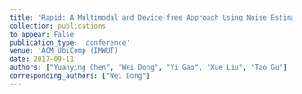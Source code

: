 ```yaml
---
title: "Rapid: A Multimodal and Device-free Approach Using Noise Estimation for Robust Person Identification"
collection: publications
to_appear: False
publication_type: 'conference'
venue: 'ACM UbiComp (IMWUT)'
date: 2017-09-11
authors: ["Yuanying Chen", "Wei Dong", "Yi Gao", "Xue Liu", "Tao Gu"]
corresponding_authors: ["Wei Dong"]
---
```

